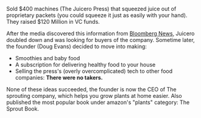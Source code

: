 Sold $400 machines (The Juicero Press) that squeezed juice out of proprietary packets (you could squeeze it just as easily with your hand). They raised $120 Million in VC funds.

After the media discovered this information from [Bloomberg News](https://www.bloomberg.com/news/features/2017-04-19/silicon-valley-s-400-juicer-may-be-feeling-the-squeeze), Juicero doubled down and was looking for buyers of the company. Sometime later, the founder (Doug Evans) decided to move into making:

 - Smoothies and baby food
 - A subscription for delivering healthy food to your house
 - Selling the press's (overly overcomplicated) tech to other food companies: **There were no takers.**

None of these ideas succeeded, the founder is now the CEO of The sprouting company, which helps you grow plants at home easier. Also published the most popular book under amazon's "plants" category: The Sprout Book.